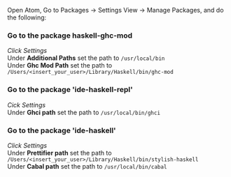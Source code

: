 Open Atom, Go to Packages -> Settings View -> Manage Packages, and do the following:
### Go to the package haskell-ghc-mod
*Click Settings*<br />
Under **Additional Paths** set the path to `/usr/local/bin` <br />
Under **Ghc Mod Path** set the path to `/Users/<insert_your_user>/Library/Haskell/bin/ghc-mod`

### Go to the package 'ide-haskell-repl' <br />
*Cick Settings*<br />
Under **Ghci path** set the path to `/usr/local/bin/ghci` <br />

### Go to the package 'ide-haskell' <br />
*Click Settings*<br />
Under **Prettifier path** set the path to `/Users/<insert_your_user>/Library/Haskell/bin/stylish-haskell` <br />
Under **Cabal path** set the path to `/usr/local/bin/cabal` <br />
